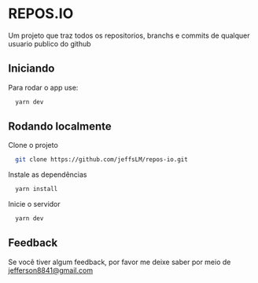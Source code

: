 
# REPOS.IO

Um projeto que traz todos os repositorios, branchs e commits de qualquer usuario publico do github

## Iniciando

Para rodar o app use:

```bash
  yarn dev
```


## Rodando localmente

Clone o projeto

```bash
  git clone https://github.com/jeffsLM/repos-io.git
```

Instale as dependências

```bash
  yarn install
```

Inicie o servidor

```bash
  yarn dev
```


## Feedback

Se você tiver algum feedback, por favor me deixe saber por meio de jefferson8841@gmail.com

